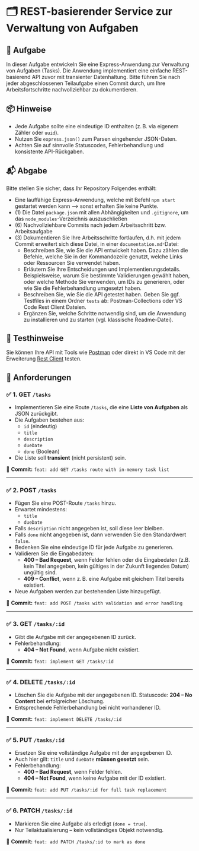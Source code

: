 # 🗂️ REST-basierender Service zur Verwaltung von Aufgaben

## 📝 Aufgabe

In dieser Aufgabe entwickeln Sie eine Express-Anwendung zur Verwaltung von Aufgaben (Tasks). Die Anwendung implementiert eine einfache REST-basierend API zuvor mit transienter Datenhaltung. Bitte führen Sie nach jeder abgeschlossenen Teilaufgabe einen Commit durch, um Ihre Arbeitsfortschritte nachvollziehbar zu dokumentieren.

## 📦 Hinweise

- Jede Aufgabe sollte eine eindeutige ID enthalten (z. B. via eigenem Zähler oder `uuid`).
- Nutzen Sie `express.json()` zum Parsen eingehender JSON-Daten.
- Achten Sie auf sinnvolle Statuscodes, Fehlerbehandlung und konsistente API-Rückgaben.

## 📬 Abgabe

Bitte stellen Sie sicher, dass Ihr Repository Folgendes enthält:

- Eine lauffähige Express-Anwendung, welche mit Befehl `npm start` gestartet werden kann --> sonst erhalten Sie keine Punkte.
- (1) Die Datei `package.json` mit allen Abhängigkeiten und `.gitignore`, um das `node_modules`-Verzeichnis auszuschließen
- (6) Nachvollziehbare Commits nach jedem Arbeitsschritt bzw. Arbeitsaufgabe
- (3) Dokumentieren Sie Ihre Arbeitsschritte fortlaufen, d.h. mit jedem Commit erweitert sich diese Datei, in einer `documentation.md`-Datei:
  - Beschreiben Sie, wie Sie die API entwickelt haben. Dazu zählen die Befehle, welche Sie in der Kommandozeile genutzt, welche Links oder Ressourcen Sie verwendet haben.
  - Erläutern Sie Ihre Entscheidungen und Implementierungsdetails. Beispielsweise, warum Sie bestimmte Validierungen gewählt haben, oder welche Methode Sie verwenden, um IDs zu generieren, oder wie Sie die Fehlerbehandlung umgesetzt haben.
  - Beschreiben Sie, wie Sie die API getestet haben. Geben Sie ggf. Testfiles in einem Ordner `tests` ab: Postman-Collections oder VS Code Rest Client Dateien.
  - Ergänzen Sie, welche Schritte notwendig sind, um die Anwendung zu installieren und zu starten (vgl. klassische Readme-Datei).

## 🧪 Testhinweise

Sie können Ihre API mit Tools wie [Postman](https://www.postman.com/) oder direkt in VS Code mit der Erweiterung [Rest Client](https://marketplace.visualstudio.com/items?itemName=humao.rest-client) testen.

## 🔧 Anforderungen

### ✅ 1. GET `/tasks`

- Implementieren Sie eine Route `/tasks`, die eine **Liste von Aufgaben** als JSON zurückgibt.
- Die Aufgaben bestehen aus:
  - `id` (eindeutig)
  - `title`
  - `description`
  - `dueDate`
  - `done` (Boolean)
- Die Liste soll **transient** (nicht persistent) sein.

📌 **Commit:** `feat: add GET /tasks route with in-memory task list`

---

### ✅ 2. POST `/tasks`

- Fügen Sie eine POST-Route `/tasks` hinzu.
- Erwartet mindestens:
  - `title`
  - `dueDate`
- Falls `description` nicht angegeben ist, soll diese leer bleiben.
- Falls `done` nicht angegeben ist, dann verwenden Sie den Standardwert `false`.
- Bedenken Sie eine eindeutige ID für jede Aufgabe zu generieren.
- Validieren Sie die Eingabedaten:
  - **400 – Bad Request**, wenn Felder fehlen oder die Eingabedaten (z.B. kein Titel angegeben, kein gültiges in der Zukunft liegendes Datum) ungültig sind.
  - **409 – Conflict**, wenn z. B. eine Aufgabe mit gleichem Titel bereits existiert.
- Neue Aufgaben werden zur bestehenden Liste hinzugefügt.

📌 **Commit:** `feat: add POST /tasks with validation and error handling`

---

### ✅ 3. GET `/tasks/:id`

- Gibt die Aufgabe mit der angegebenen ID zurück.
- Fehlerbehandlung:
  - **404 – Not Found**, wenn Aufgabe nicht existiert.

📌 **Commit:** `feat: implement GET /tasks/:id`

---

### ✅ 4. DELETE `/tasks/:id`

- Löschen Sie die Aufgabe mit der angegebenen ID. Statuscode: **204 – No Content** bei erfolgreicher Löschung.
- Entsprechende Fehlerbehandlung bei nicht vorhandener ID.

📌 **Commit:** `feat: implement DELETE /tasks/:id`

---

### ✅ 5. PUT `/tasks/:id`

- Ersetzen Sie eine vollständige Aufgabe mit der angegebenen ID.
- Auch hier gilt: `title` und `dueDate` **müssen gesetzt** sein.
- Fehlerbehandlung:
  - **400 – Bad Request**, wenn Felder fehlen.
  - **404 – Not Found**, wenn keine Aufgabe mit der ID existiert.

📌 **Commit:** `feat: add PUT /tasks/:id for full task replacement`

---

### ✅ 6. PATCH `/tasks/:id`

- Markieren Sie eine Aufgabe als erledigt (`done = true`).
- Nur Teilaktualisierung – kein vollständiges Objekt notwendig.

📌 **Commit:** `feat: add PATCH /tasks/:id to mark as done`
